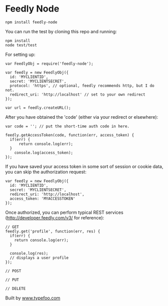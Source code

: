 # Feedly Node

    npm install feedly-node

You can run the test by cloning this repo and running:

    npm install
    node test/test

For setting up:

    var FeedlyObj = require('feedly-node');

    var feedly = new FeedlyObj({
      id: 'MYCLIENTID',
      secret: 'MYCLIENTSECRET',
      protocol: 'https', // optional, feedly recommends http, but I do not.
      redirect_uri: 'http://localhost' // set to your own redirect
    });

    var url = feedly.createURL();

After you have obtained the 'code' (either via your redirect or elsewhere):

    var code = ''; // put the short-time auth code in here.

    feedly.getAccessToken(code, function(err, access_token) {
      if(err) {
  		  return console.log(err);
      }
  		console.log(access_token);
  	});

If you have saved your access token in some sort of session or cookie data, you can skip the authorization request:

    var feedly = new FeedlyObj({
      id: 'MYCLIENTID',
      secret: 'MYCLIENTSECRET',
      redirect_uri: 'http://localhost',
      access_token: 'MYACCESSTOKEN'
    });

Once authorized, you can perform typical REST services (http://developer.feedly.com/v3/ for reference):

    // GET
    feedly.get('profile', function(err, res) {
      if(err) {
        return console.log(err);
      }

      console.log(res);
      // displays a user profile
    });

    // POST

    // PUT

    // DELETE

Built by www.typefoo.com

